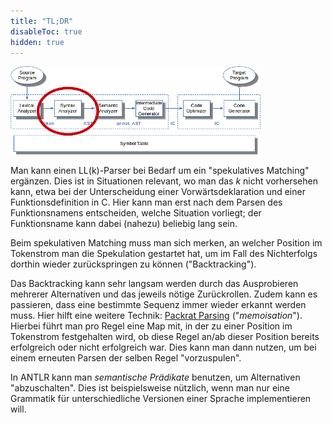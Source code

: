 ```yaml
---
title: "TL;DR"
disableToc: true
hidden: true
---
```



![](images/architektur_cb_parser.png)

Man kann einen LL(k)-Parser bei Bedarf um ein "spekulatives Matching" ergänzen. Dies ist in Situationen
relevant, wo man das $k$ nicht vorhersehen kann, etwa bei der Unterscheidung einer Vorwärtsdeklaration
und einer Funktionsdefinition in C. Hier kann man erst nach dem Parsen des Funktionsnamens entscheiden,
welche Situation vorliegt; der Funktionsname kann dabei (nahezu) beliebig lang sein.

Beim spekulativen Matching muss man sich merken, an welcher Position im Tokenstrom man die Spekulation
gestartet hat, um im Fall des Nichterfolgs dorthin wieder zurückspringen zu können ("Backtracking").

Das Backtracking kann sehr langsam werden durch das Ausprobieren mehrerer Alternativen und das jeweils
nötige Zurückrollen. Zudem kann es passieren, dass eine bestimmte Sequenz immer wieder erkannt werden
muss. Hier hilft eine weitere Technik:
[Packrat Parsing](https://en.wikipedia.org/wiki/Parsing_expression_grammar#Implementing_parsers_from_parsing_expression_grammars)
("*memoisation*"). Hierbei führt man pro Regel eine Map mit, in der zu einer Position im Tokenstrom
festgehalten wird, ob diese Regel an/ab dieser Position bereits erfolgreich oder nicht erfolgreich war.
Dies kann man dann nutzen, um bei einem erneuten Parsen der selben Regel "vorzuspulen".

In ANTLR kann man *semantische Prädikate* benutzen, um Alternativen "abzuschalten". Dies ist beispielsweise
nützlich, wenn man nur eine Grammatik für unterschiedliche Versionen einer Sprache implementieren will.
